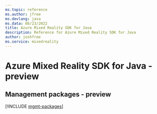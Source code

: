 ```yaml
---
ms.topic: reference
ms.author: jfree
ms.devlang: java
ms.data: 08/23/2022
title: Azure Mixed Reality SDK for Java
description: Reference for Azure Mixed Reality SDK for Java
author: joshfree
ms.service: mixedreality
---
```

# Azure Mixed Reality SDK for Java - preview

## Management packages - preview
[!INCLUDE [mgmt-packages](mixed-reality-mgmt-index.md)]